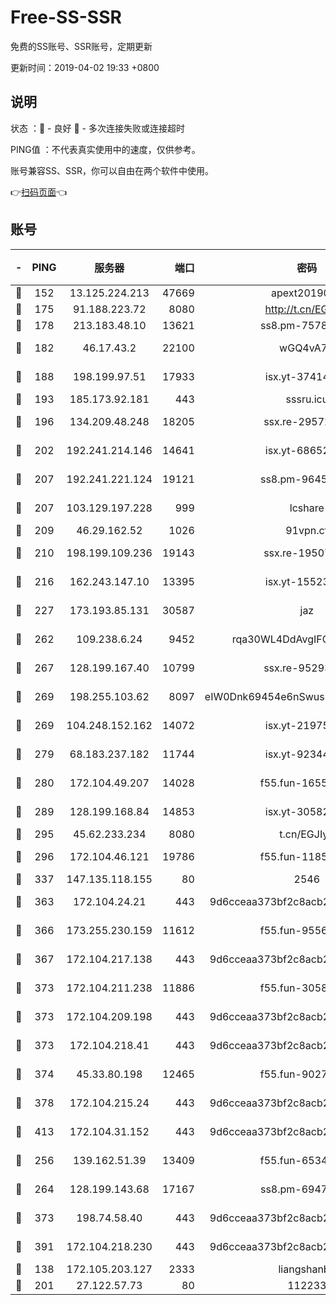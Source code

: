 # Free-SS-SSR

免费的SS账号、SSR账号，定期更新

更新时间：2019-04-02 19:33 +0800

## 说明

状态     ：🙂 - 良好 🙁 - 多次连接失败或连接超时

PING值   ：不代表真实使用中的速度，仅供参考。

账号兼容SS、SSR，你可以自由在两个软件中使用。

👉[扫码页面](https://liesauer.github.io/Free-SS-SSR/)👈

## 账号

|-|PING|服务器|端口|密码|加密方式|区域|
|:----:|:----:|:-----:|-----:|:----:|:----:|:----:|
|🙂|152|13.125.224.213|47669|apext2019001|chacha20|KR|
|🙂|175|91.188.223.72|8080|http://t.cn/EGJIyrl|rc4-md5|RU|
|🙂|178|213.183.48.10|13621|ss8.pm-75785844|rc4-md5|RU|
|🙂|182|46.17.43.2|22100|wGQ4vA7D|aes-256-gcm|RU|
|🙂|188|198.199.97.51|17933|isx.yt-37414659|aes-256-cfb|US|
|🙂|193|185.173.92.181|443|sssru.icu|rc4-md5|RU|
|🙂|196|134.209.48.248|18205|ssx.re-29572798|aes-256-cfb|US|
|🙂|202|192.241.214.146|14641|isx.yt-68652544|aes-256-cfb|US|
|🙂|207|192.241.221.124|19121|ss8.pm-96452968|aes-256-cfb|US|
|🙂|207|103.129.197.228|999|lcshare|aes-256-cfb|US|
|🙂|209|46.29.162.52|1026|91vpn.cf|rc4-md5|RU|
|🙂|210|198.199.109.236|19143|ssx.re-19507417|aes-256-cfb|US|
|🙂|216|162.243.147.10|13395|isx.yt-15523512|aes-256-cfb|US|
|🙂|227|173.193.85.131|30587|jaz|aes-256-cfb|US|
|🙂|262|109.238.6.24|9452|rqa30WL4DdAvgIFG6Fs3znzTa|aes-256-cfb|FR|
|🙂|267|128.199.167.40|10799|ssx.re-95293945|aes-256-cfb|SG|
|🙂|269|198.255.103.62|8097|eIW0Dnk69454e6nSwuspv9DmS201tQ0D|aes-256-cfb|US|
|🙂|269|104.248.152.162|14072|isx.yt-21975141|aes-256-cfb|SG|
|🙂|279|68.183.237.182|11744|isx.yt-92344610|aes-256-cfb|SG|
|🙂|280|172.104.49.207|14028|f55.fun-16558958|aes-256-cfb|SG|
|🙂|289|128.199.168.84|14853|isx.yt-30582831|aes-256-cfb|SG|
|🙂|295|45.62.233.234|8080|t.cn/EGJIyrl|rc4-md5|CA|
|🙂|296|172.104.46.121|19786|f55.fun-11854129|aes-256-cfb|SG|
|🙂|337|147.135.118.155|80|2546|chacha20|US|
|🙂|363|172.104.24.21|443|9d6cceaa373bf2c8acb22e60b6a58be6|aes-256-cfb|US|
|🙂|366|173.255.230.159|11612|f55.fun-95562251|aes-256-cfb|US|
|🙂|367|172.104.217.138|443|9d6cceaa373bf2c8acb22e60b6a58be6|aes-256-cfb|US|
|🙂|373|172.104.211.238|11886|f55.fun-30589082|aes-256-cfb|US|
|🙂|373|172.104.209.198|443|9d6cceaa373bf2c8acb22e60b6a58be6|aes-256-cfb|US|
|🙂|373|172.104.218.41|443|9d6cceaa373bf2c8acb22e60b6a58be6|aes-256-cfb|US|
|🙂|374|45.33.80.198|12465|f55.fun-90274563|aes-256-cfb|US|
|🙂|378|172.104.215.24|443|9d6cceaa373bf2c8acb22e60b6a58be6|aes-256-cfb|US|
|🙂|413|172.104.31.152|443|9d6cceaa373bf2c8acb22e60b6a58be6|aes-256-cfb|US|
|🙂|256|139.162.51.39|13409|f55.fun-65348713|aes-256-cfb|SG|
|🙂|264|128.199.143.68|17167|ss8.pm-69475230|aes-256-cfb|SG|
|🙂|373|198.74.58.40|443|9d6cceaa373bf2c8acb22e60b6a58be6|aes-256-cfb|US|
|🙂|391|172.104.218.230|443|9d6cceaa373bf2c8acb22e60b6a58be6|aes-256-cfb|US|
|🙁|138|172.105.203.127|2333|liangshanbo|chacha20|JP|
|🙁|201|27.122.57.73|80|112233|chacha20|HK|
